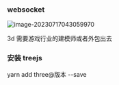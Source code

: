 ### websocket

![image-20230717043059970](../../assests/image-20230717043059970.png)

3d 需要游戏行业的建模师或者外包出去

### 安装 treejs

yarn add three@版本 --save

